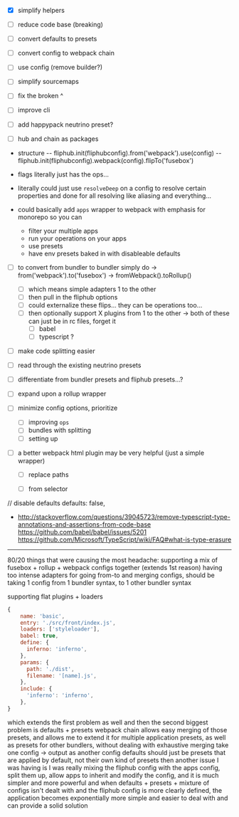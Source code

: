 - [x] simplify helpers
- [ ] reduce code base (breaking)
- [ ] convert defaults to presets
- [ ] convert config to webpack chain
- [ ] use config (remove builder?)
- [ ] simplify sourcemaps
- [ ] fix the broken ^

- [ ] improve cli
- [ ] add happypack neutrino preset?
- [ ] hub and chain as packages


- structure
-- fliphub.init(fliphubconfig).from('webpack').use(config)
-- fliphub.init(fliphubconfig).webpack(config).flipTo('fusebox')

- flags literally just has the ops...
- literally could just use `resolveDeep` on a config to resolve certain properties
and done for all resolving like aliasing and everything...
- could basically add `apps` wrapper to webpack with emphasis for monorepo so you can
  - filter your multiple apps
  - run your operations on your apps
  - use presets
  - have env presets baked in with disableable defaults

- [ ] to convert from bundler to bundler simply do
  -> from('webpack').to('fusebox')
  -> fromWebpack().toRollup()
  - [ ] which means simple adapters 1 to the other
  - [ ] then pull in the fliphub options
  - [ ] could externalize these flips... they can be operations too...
  - [ ] then optionally support X plugins from 1 to the other
  -> both of these can just be in rc files, forget it
     - [ ] babel
     - [ ] typescript ?

- [ ] make code splitting easier
- [ ] read through the existing neutrino presets
- [ ] differentiate from bundler presets and fliphub presets...?

- [ ] expand upon a rollup wrapper

- [ ] minimize config options, prioritize
  - [ ] improving `ops`
  - [ ] bundles with splitting
  - [ ] setting up

- [ ] a better webpack html plugin may be very helpful (just a simple wrapper)
  - [ ] replace paths
  - [ ] from selector


// disable defaults
defaults: false,


- http://stackoverflow.com/questions/39045723/remove-typescript-type-annotations-and-assertions-from-code-base
https://github.com/babel/babel/issues/5201
https://github.com/Microsoft/TypeScript/wiki/FAQ#what-is-type-erasure


----------------------

80/20
things that were causing the most headache:
supporting a mix of fusebox + rollup + webpack configs together
(extends 1st reason) having too intense adapters for going from-to and merging configs, should be taking 1 config from 1 bundler syntax, to 1 other bundler syntax

supporting flat plugins + loaders
```js
{
    name: 'basic',
    entry: './src/front/index.js',
    loaders: ['styleloader'],
    babel: true,
    define: {
      inferno: 'inferno',
    },
    params: {
      path: './dist',
      filename: '[name].js',
    },
    include: {
      'inferno': 'inferno',
    },
}
```

which extends the first problem as well
and then the second biggest problem
is defaults + presets
webpack chain allows easy merging of those presets, and allows me to extend it for multiple application presets, as well as presets for other bundlers, without dealing with exhaustive merging
take one config -> output as another config
defaults should just be presets that are applied by default, not their own kind of presets
then another issue I was having is I was really mixing the fliphub config with the apps config, split them up, allow apps to inherit and modify the config, and it is much simpler and more powerful
and when defaults + presets + mixture of configs isn't dealt with and the fliphub config is more clearly defined, the application becomes exponentially more simple and easier to deal with and can provide a solid solution
